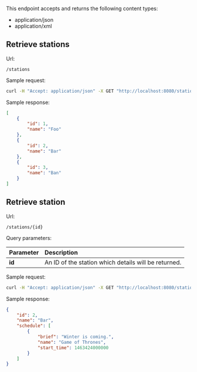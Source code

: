 This endpoint accepts and returns the following content types:

- application/json
- application/xml

Retrieve stations
-----------------

Url:

```apib
/stations
```

Sample request:

```bash
curl -H "Accept: application/json" -X GET "http://localhost:8080/stations"
```

Sample response:

```json
[
    {
        "id": 1,
        "name": "Foo"
    },
    {
        "id": 2,
        "name": "Bar"
    },
    {
        "id": 3,
        "name": "Ban"
    }
]
```

Retrieve station
----------------

Url:

```apib
/stations/{id}
```

Query parameters:

| Parameter | Description                                           |
|:----------|:------------------------------------------------------|
| **id**    | An ID of the station which details will be returned.  |

Sample request:

```bash
curl -H "Accept: application/json" -X GET "http://localhost:8080/stations/2"
```

Sample response:

```json
{
    "id": 2,
    "name": "Bar",
    "schedule": [
        {
            "brief": "Winter is coming.",
            "name": "Game of Thrones",
            "start_time": 1463424000000
        }
    ]
}
```
